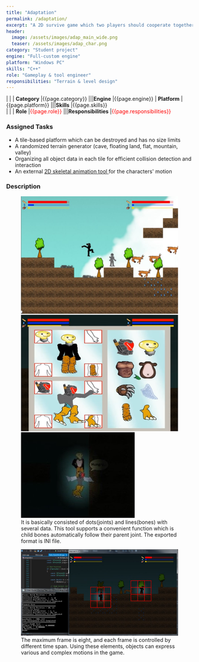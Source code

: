 ```yaml
---
title: "Adaptation"
permalink: /adaptation/
excerpt: "A 2D survive game which two players should cooperate together and evolve their body parts."
header:
  image: /assets/images/adap_main_wide.png
  teaser: /assets/images/adap_char.png
category: "Student project"
engine: "Full-custom engine"
platform: "Windows PC"
skills: "C++"
role: "Gameplay & tool engineer"
responsibilities: "Terrain & level design"
---
```


<style>
.markdown_list ul { margin-bottom:10px; list-style-position: outside; }
.hover_img { position:relative; }
.hover_img span { position:absolute; display:none; }
.hover_img:hover span { display:block; width:25vw; min-width:250px;}
</style>

| |
| **Category**	|{{page.category}}								|||**Engine**			|{{page.engine}}
| **Platform**	|{{page.platform}}								|||**Skills**			|{{page.skills}}	
| |
| **Role**		|<span style="color:red">{{page.role}}</span>	|||**Responsibilities**	|<span style="color:red">{{page.responsibilities}}</span>

### Assigned Tasks 
<div class="markdown_list">
  <ul>
    <li>A tile-based platform which can be destroyed and has no size limits</li>
    <li>A randomized terrain generator (cave, floating land, flat, mountain, valley)</li>
    <li>Organizing all object data in each tile for efficient collision detection and interaction</li>
    <li>
	  An external
      <a class="hover_img" href="/blanc-animator">
        2D skeletal animation tool<span><img src="/assets/images/anitool_run_play.gif" /></span>
      </a>
      for the characters' motion
    </li>
  </ul>
</div>

### Description
<figure class="third">
	<img src="/assets/images/adap_ingame_1.jpg">
	<img src="/assets/images/adap_ingame_2.PNG">
	<img src="/assets/images/adap_ingame_3.jpg">
	<figcaption>It is basically consisted of dots(joints) and lines(bones) with several data. This tool supports a convenient function which is child bones automatically follow their parent joint. The exported format is INI file.</figcaption>
</figure>

<figure>
	<img src="/assets/images/adap_tech.png">
	<figcaption>The maximum frame is eight, and each frame is controlled by different time span. Using these elements, objects can express various and complex motions in the game.</figcaption>
</figure>
